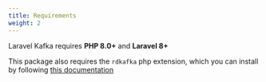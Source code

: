```yaml
---
title: Requirements
weight: 2
---
```


Laravel Kafka requires **PHP 8.0+** and **Laravel 8+**

This package also requires the `rdkafka` php extension, which you can install by following [this documentation](https://github.com/edenhill/librdkafka#installation)